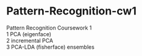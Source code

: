 # Pattern-Recognition-cw1
Pattern Recognition Coursework 1    
1 PCA (eigenface)   
2 incremental PCA    
3 PCA-LDA (fisherface) ensembles    

